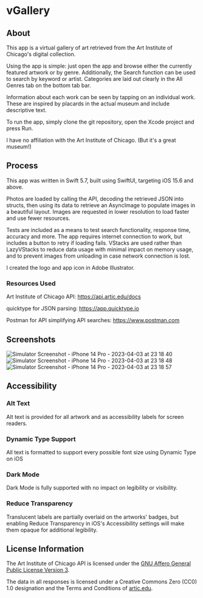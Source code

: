 #  vGallery

##  About

This app is a virtual gallery of art retrieved from the Art Institute of Chicago's digital collection.

Using the app is simple: just open the app and browse either the currently featured artwork or by genre. Additionally, the Search function can be used to search by keyword or artist. Categories are laid out clearly in the All Genres tab on the bottom tab bar.

Information about each work can be seen by tapping on an individual work. These are inspired by placards in the actual museum and include descriptive text.

To run the app, simply clone the git repository, open the Xcode project and press Run.

I have no affiliation with the Art Institute of Chicago. (But it's a great museum!)

##  Process

This app was written in Swift 5.7, built using SwiftUI, targeting iOS 15.6 and above.

Photos are loaded by calling the API, decoding the retrieved JSON into structs, then using its data to retrieve an AsyncImage to populate images in a beautiful layout. Images are requested in lower resolution to load faster and use fewer resources.

Tests are included as a means to test search functionality, response time, accuracy and more. The app requires internet connection to work, but includes a button to retry if loading fails. VStacks are used rather than LazyVStacks to reduce data usage with minimal impact on memory usage, and to prevent images from unloading in case network connection is lost.

I created the logo and app icon in Adobe Illustrator.

### Resources Used

Art Institute of Chicago API: https://api.artic.edu/docs

quicktype for JSON parsing: https://app.quicktype.io

Postman for API simplifying API searches: https://www.postman.com

##  Screenshots

![Simulator Screenshot - iPhone 14 Pro - 2023-04-03 at 23 18 40](https://user-images.githubusercontent.com/25894006/229686475-f7827bcb-61fa-4f6d-9240-b79bba627d9b.png)
![Simulator Screenshot - iPhone 14 Pro - 2023-04-03 at 23 18 48](https://user-images.githubusercontent.com/25894006/229686499-1b4b2726-968e-4f0f-b6ec-375480eee1ae.png)
![Simulator Screenshot - iPhone 14 Pro - 2023-04-03 at 23 18 57](https://user-images.githubusercontent.com/25894006/229686506-0bdc73d7-e6c5-451b-826b-7372c3261bfa.png)


##  Accessibility

### Alt Text
Alt text is provided for all artwork and as accessibility labels for screen readers.

### Dynamic Type Support
All text is formatted to support every possible font size using Dynamic Type on iOS

### Dark Mode
Dark Mode is fully supported with no impact on legibility or visibility.

### Reduce Transparency
Translucent labels are partially overlaid on the artworks' badges, but enabling Reduce Transparency in iOS's Accessibility settings will make them opaque for additional legibility. 

##  License Information

The Art Institute of Chicago API is licensed under the [GNU Affero General Public License Version 3](https://github.com/art-institute-of-chicago/data-aggregator/blob/develop/LICENSE).

The data in all responses is licensed under a Creative Commons Zero (CC0) 1.0 designation and the Terms and Conditions of [artic.edu](https://artic.edu/terms).
